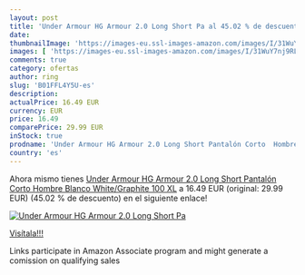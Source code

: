 ```yaml
---
layout: post
title: 'Under Armour HG Armour 2.0 Long Short Pa al 45.02 % de descuento'
date: 
thumbnailImage: 'https://images-eu.ssl-images-amazon.com/images/I/31WuY7nj9RL._SL200_.jpg'
images: [ 'https://images-eu.ssl-images-amazon.com/images/I/31WuY7nj9RL._SL200_.jpg' ]
comments: true
category: ofertas
author: ring
slug: 'B01FFL4Y5U-es'
description:
actualPrice: 16.49 EUR
currency: EUR
price: 16.49
comparePrice: 29.99 EUR
inStock: true
prodname: 'Under Armour HG Armour 2.0 Long Short Pantalón Corto  Hombre  Blanco  White/Graphite 100   XL'
country: 'es'
---
```


Ahora mismo tienes [Under Armour HG Armour 2.0 Long Short Pantalón Corto  Hombre  Blanco  White/Graphite 100   XL](https://www.amazon.es/dp/B01FFL4Y5U/?tag=tolees-21) a 16.49 EUR (original: 29.99 EUR) (45.02 %  de descuento) en el siguiente enlace!

[![Under Armour HG Armour 2.0 Long Short Pa](https://images-eu.ssl-images-amazon.com/images/I/31WuY7nj9RL._SL200_.jpg)](https://www.amazon.es/dp/B01FFL4Y5U/?tag=tolees-21)

[Visítala!!!](https://www.amazon.es/dp/B01FFL4Y5U/?tag=tolees-21)

Links participate in Amazon Associate program and might generate a comission on qualifying sales
